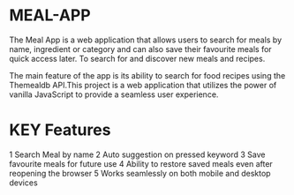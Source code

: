 # MEAL-APP
The Meal App is a web application that allows users to search for meals by name, ingredient or category and can also save their favourite meals for quick access later. To search for and discover new meals and recipes.  

The main feature of the app is its ability to search for food recipes using the Themealdb API.This project is a web application that utilizes the power of vanilla JavaScript to provide a seamless user experience.

# KEY Features 
1 Search Meal by name
2 Auto suggestion on pressed keyword
3 Save favourite meals for future use
4 Ability to restore saved meals even after reopening the browser
5 Works seamlessly on both mobile and desktop devices
